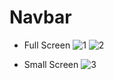 # Navbar

- Full Screen
  ![1](https://user-images.githubusercontent.com/64337152/107580281-ab6e4b80-6c39-11eb-956f-815017feb871.png)
  ![2](https://user-images.githubusercontent.com/64337152/107580296-ae693c00-6c39-11eb-8066-474129366024.png)

- Small Screen
  ![3](https://user-images.githubusercontent.com/64337152/107580302-b032ff80-6c39-11eb-8d55-fef6782411c3.png)

